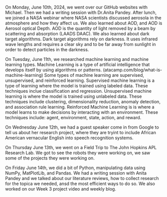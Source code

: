 On Monday, June 10th, 2024, we went over our GitHub websites with Michael. Then we had a writing session with Dr.Anita Pandey. 
After lunch, we joined a NASA webinar where NASA scientists discussed aerosola in the atmosphere and how they affect us. We also learned about AOD, and AOD is Aerosol optical Depth. 
AOD is the quantity of light removed by a beam by scattering and absorption (LAADS DAAC). We also learned about dark target algorithms. Dark target algorithms rely on darkness. It uses infrared wave lengths and requires a clear sky and to be far away from sunlight in order to detect particles in the darkness.


On Tuesday, June 11th, we researched machine learning and machine learning types. Machine Learning is a type of artificial intelligence that develops itself by using algorithms or patterns. (atacamp.com/blog/what-is-machine-learning) Some types of machine learning are supervised, unsupervised, and reinforced learning. Supervised machine learning is a type of learning where the model is trained using labeled data. These techniques inclue classification and regression. Unsupervised machine learning is where the model is trained using unlabeled data. These techniques include clustering, dimensionality reduction, anomaly detection, and association rule learning. Reinforced Machine Learning is is where a model learns to make decisions by interacting with an environment. These techniques include: agent, environment, state, action, and reward.



On Wednesday June 12th, we had a guest speaker come in from Google to tell us about her research project, where they are tryint to include African American vernacular English into speech recognition systems. 

On Thursday June 13th, we went on a Field Trip to The John Hopkins APL Research Lab. We got to see the robots they were working on, we saw some of the projects they were working on.

On Friday June 14th, we did a bit of Python, manipulating data using NumPy, MatPlotLib, and Pandas. We had a writing session with Anita Pandey and we talked about our literature reviews, how to collect research for the topica we needed, ansd the most efficient ways to do so. We also worked on our Week 3 project video and weekly blog.
